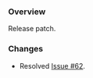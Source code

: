 ### Overview ###

Release patch.

### Changes ###

- Resolved [Issue #62](https://github.com/universum-studios/android_fragments/issues/62).